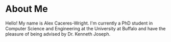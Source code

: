 # About Me

Hello! My name is Alex Caceres-Wright. I'm currently a PhD student in Computer Science and Engineering at the University at Buffalo and have the pleasure of being advised by Dr. Kenneth Joseph.